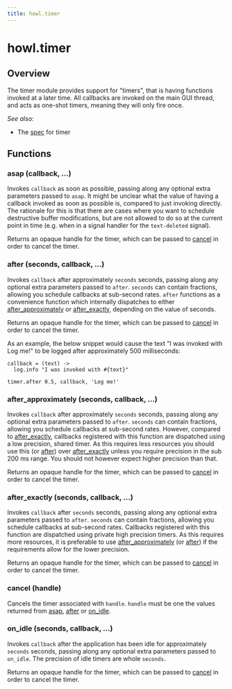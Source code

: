 ```yaml
---
title: howl.timer
---
```


# howl.timer

## Overview

The timer module provides support for "timers", that is having functions invoked
at a later time. All callbacks are invoked on the main GUI thread, and acts as
one-shot timers, meaning they will only fire once.

_See also_:

- The [spec](../spec/timer_spec.html) for timer

## Functions

### asap (callback, ...)

Invokes `callback` as soon as possible, passing along any optional extra
parameters passed to `asap`. It might be unclear what the value of having a
callback invoked as soon as possible is, compared to just invoking directly. The
rationale for this is that there are cases where you want to schedule
destructive buffer modifications, but are not allowed to do so at the current
point in time (e.g. when in a signal handler for the `text-deleted` signal).

Returns an opaque handle for the timer, which can be passed to [cancel] in order
to cancel the timer.

### after (seconds, callback, ...)

Invokes `callback` after approximately `seconds` seconds, passing along any
optional extra parameters passed to `after`. `seconds` can contain fractions,
allowing you schedule callbacks at sub-second rates. `after` functions as a
convenience function which internally dispatches to either
[after_approximately] or [after_exactly], depending on the value of seconds.

Returns an opaque handle for the timer, which can be passed to [cancel] in order
to cancel the timer.

As an example, the below snippet would cause the text "I was invoked with Log
me!" to be logged after approximately 500 milliseconds:

```moonscript
callback = (text) ->
  log.info "I was invoked with #{text}"

timer.after 0.5, callback, 'Log me!'
```

### after_approximately (seconds, callback, ...)

Invokes `callback` after approximately `seconds` seconds, passing along any
optional extra parameters passed to `after`. `seconds` can contain fractions,
allowing you schedule callbacks at sub-second rates. However, compared to
[after_exactly], callbacks registered with this function are dispatched using a
low precision, shared timer. As this requires less resources you should use this
(or [after]) over [after_exactly] unless you require precision in the sub 200 ms
range. You should not however expect higher precision than that.

Returns an opaque handle for the timer, which can be passed to [cancel] in order
to cancel the timer.

### after_exactly (seconds, callback, ...)

Invokes `callback` after `seconds` seconds, passing along any optional extra
parameters passed to `after`. `seconds` can contain fractions, allowing you
schedule callbacks at sub-second rates. Callbacks registered with this function
are dispatched using private high precision timers. As this requires more
resources, it is preferable to use [after_approximately] (or [after]) if the
requirements allow for the lower precision.

Returns an opaque handle for the timer, which can be passed to [cancel] in order
to cancel the timer.

### cancel (handle)

Cancels the timer associated with `handle`. `handle` must be one the values
returned from [asap](#asap), [after](#after) or [on_idle](#on_idle).

### on_idle (seconds, callback, ...)

Invokes `callback` after the application has been idle for approximately
`seconds` seconds, passing along any optional extra parameters passed to
`on_idle`. The precision of idle timers are whole `seconds`.

Returns an opaque handle for the timer, which can be passed to [cancel] in order
to cancel the timer.

[cancel]: #cancel
[after]: #after
[after_exactly]: #after_exactly
[after_approximately]: #after_approximately
